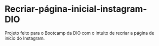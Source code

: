 # Recriar-página-inicial-instagram-DIO
Projeto feito para o Bootcamp da DIO com o intuito de recriar a página de início do Instagram.
